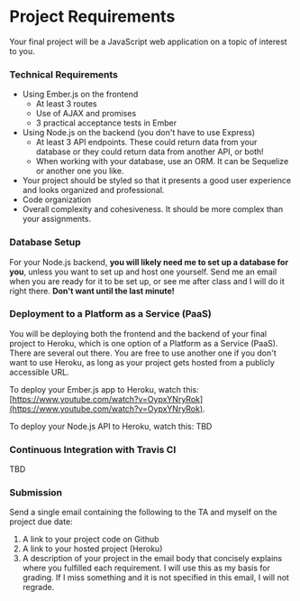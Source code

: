 Project Requirements
====================

Your final project will be a JavaScript web application on a topic of interest to you.

### Technical Requirements

* Using Ember.js on the frontend
  * At least 3 routes
  * Use of AJAX and promises
  * 3 practical acceptance tests in Ember
* Using Node.js on the backend (you don't have to use Express)
  * At least 3 API endpoints. These could return data from your database or they could return data from another API, or both!
  * When working with your database, use an ORM. It can be Sequelize or another one you like.
* Your project should be styled so that it presents a good user experience and looks organized and professional.
* Code organization
* Overall complexity and cohesiveness. It should be more complex than your assignments.

### Database Setup

For your Node.js backend, __you will likely need me to set up a database for you__, unless you want to set up and host one yourself. Send me an email when you are ready for it to be set up, or see me after class and I will do it right there. __Don't want until the last minute!__

### Deployment to a Platform as a Service (PaaS)

You will be deploying both the frontend and the backend of your final project to Heroku, which is one option of a Platform as a Service (PaaS). There are several out there. You are free to use another one if you don't want to use Heroku, as long as your project gets hosted from a publicly accessible URL.

To deploy your Ember.js app to Heroku, watch this: [https://www.youtube.com/watch?v=OypxYNryRok](https://www.youtube.com/watch?v=OypxYNryRok).

To deploy your Node.js API to Heroku, watch this: TBD

### Continuous Integration with Travis CI

TBD

### Submission

Send a single email containing the following to the TA and myself on the project due date:

1. A link to your project code on Github
2. A link to your hosted project (Heroku)
3. A description of your project in the email body that concisely explains where you fulfilled each requirement. I will use this as my basis for grading. If I miss something and it is not specified in this email, I will not regrade.
